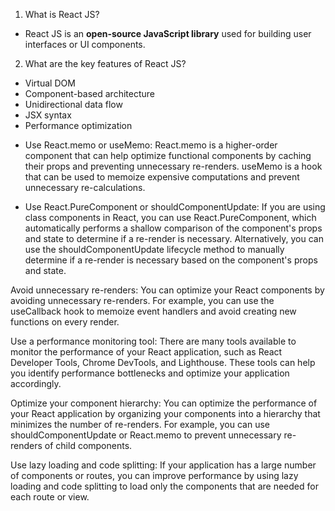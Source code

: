 1. What is React JS?
- React JS is an **open-source JavaScript library** used for building user interfaces or UI components.
2. What are the key features of React JS?
+ Virtual DOM
+ Component-based architecture
+ Unidirectional data flow
+ JSX syntax
+ Performance optimization

- Use React.memo or useMemo: React.memo is a higher-order component that can help optimize functional components by caching their props and preventing unnecessary re-renders. useMemo is a hook that can be used to memoize expensive computations and prevent unnecessary re-calculations.

- Use React.PureComponent or shouldComponentUpdate: If you are using class components in React, you can use React.PureComponent, which automatically performs a shallow comparison of the component's props and state to determine if a re-render is necessary. Alternatively, you can use the shouldComponentUpdate lifecycle method to manually determine if a re-render is necessary based on the component's props and state.

Avoid unnecessary re-renders: You can optimize your React components by avoiding unnecessary re-renders. For example, you can use the useCallback hook to memoize event handlers and avoid creating new functions on every render.

Use a performance monitoring tool: There are many tools available to monitor the performance of your React application, such as React Developer Tools, Chrome DevTools, and Lighthouse. These tools can help you identify performance bottlenecks and optimize your application accordingly.

Optimize your component hierarchy: You can optimize the performance of your React application by organizing your components into a hierarchy that minimizes the number of re-renders. For example, you can use shouldComponentUpdate or React.memo to prevent unnecessary re-renders of child components.

Use lazy loading and code splitting: If your application has a large number of components or routes, you can improve performance by using lazy loading and code splitting to load only the components that are needed for each route or view.
